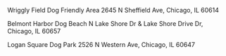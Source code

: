 Wriggly Field Dog Friendly Area
2645 N Sheffield Ave, Chicago, IL 60614

Belmont Harbor Dog Beach
N Lake Shore Dr & Lake Shore Drive Dr, Chicago, IL 60657

Logan Square Dog Park
2526 N Western Ave, Chicago, IL 60647

